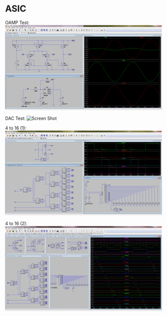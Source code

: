 # ASIC

OAMP Test:
![Screen Shot](https://raw.githubusercontent.com/SimeonSimeonovIvanov/ASIC/master/Images/oamp0_test.png)<br>

DAC Test:
![Screen Shot](https://github.com/SimeonSimeonovIvanov/ASIC/blob/master/Images/dac_amux_test.bmp)<br>

4 to 16 (1):
![Screen Shot](https://raw.githubusercontent.com/SimeonSimeonovIvanov/ASIC/master/Images/3.png)<br>

4 to 16 (2):
![Screen Shot](https://github.com/SimeonSimeonovIvanov/ASIC/blob/master/Images/4BTO16T_MUX_TEST.png)<br>
